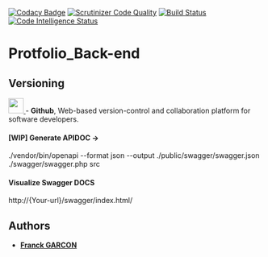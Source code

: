 [![Codacy Badge](https://api.codacy.com/project/badge/Grade/5b99d79370324ddba7fb860062b26f60)](https://www.codacy.com/manual/Franckeddy/portfolio_back?utm_source=github.com&amp;utm_medium=referral&amp;utm_content=Franckeddy/portfolio_back&amp;utm_campaign=Badge_Grade)
[![Scrutinizer Code Quality](https://scrutinizer-ci.com/g/Franckeddy/portfolio_back/badges/quality-score.png?b=master)](https://scrutinizer-ci.com/g/Franckeddy/portfolio_back/?branch=master)
[![Build Status](https://scrutinizer-ci.com/g/Franckeddy/portfolio_back/badges/build.png?b=master)](https://scrutinizer-ci.com/g/Franckeddy/portfolio_back/build-status/master)
[![Code Intelligence Status](https://scrutinizer-ci.com/g/Franckeddy/portfolio_back/badges/code-intelligence.svg?b=master)](https://scrutinizer-ci.com/code-intelligence)
# Protfolio_Back-end
## Versioning
[<img src='https://upload.wikimedia.org/wikipedia/commons/thumb/9/91/Octicons-mark-github.svg/1200px-Octicons-mark-github.svg.png' width='30' />
](https://github.com/) - **Github**, Web-based version-control and collaboration platform for software developers.

#### [WIP] Generate APIDOC ->
./vendor/bin/openapi --format json --output ./public/swagger/swagger.json ./swagger/swagger.php src

#### Visualize Swagger DOCS
http://{Your-url}/swagger/index.html/

## Authors

* [**Franck GARCON**](https://github.com/Franckeddy)
